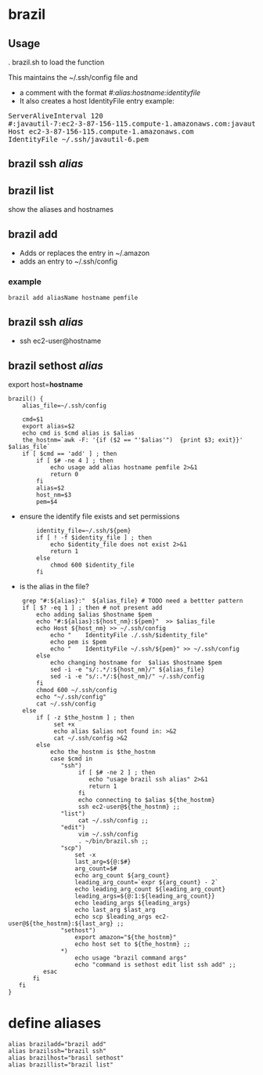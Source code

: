 # brazil

## Usage
 . brazil.sh to load the function

 This maintains the ~/.ssh/config file and 
 * a comment with the format *#:alias:hostname:identityfile*
 * It also creates a host IdentityFile entry
 example:

<pre>
ServerAliveInterval 120
#:javautil-7:ec2-3-87-156-115.compute-1.amazonaws.com:javautil-6.pem
Host ec2-3-87-156-115.compute-1.amazonaws.com
IdentityFile ~/.ssh/javautil-6.pem
</pre>

## brazil ssh *alias*
## brazil list 
 show the aliases and hostnames 

## brazil add

 * Adds or replaces the entry in ~/.amazon
 * adds an entry to ~/.ssh/config 
 ### example
    brazil add aliasName hostname pemfile
 
 
## brazil ssh *alias*

* ssh ec2-user@hostname

## brazil sethost *alias*
 export host=**hostname**

~~~
brazil() {
    alias_file=~/.ssh/config

    cmd=$1
    export alias=$2
    echo cmd is $cmd alias is $alias
    the_hostnm=`awk -F: '{if ($2 == "'$alias'")  {print $3; exit}}' $alias_file`
    if [ $cmd == 'add' ] ; then  
        if [ $# -ne 4 ] ; then 
            echo usage add alias hostname pemfile 2>&1
            return 0
        fi
        alias=$2
        host_nm=$3
        pem=$4
~~~

* ensure the identify file exists and set permissions

~~~
        identity_file=~/.ssh/${pem}
        if [ ! -f $identity_file ] ; then
            echo $identity_file does not exist 2>&1
            return 1
        else 
            chmod 600 $identity_file
        fi
~~~

* is the alias in the file?

~~~
    grep "#:${alias}:"  ${alias_file} # TODO need a bettter pattern
    if [ $? -eq 1 ] ; then # not present add 
        echo adding $alias $hostname $pem
        echo "#:${alias}:${host_nm}:${pem}"  >> $alias_file 
        echo Host ${host_nm} >> ~/.ssh/config
            echo "    IdentityFile ./.ssh/$identity_file"
            echo pem is $pem
            echo "    IdentityFile ~/.ssh/${pem}" >> ~/.ssh/config 
        else 
            echo changing hostname for  $alias $hostname $pem
            sed -i -e "s/:.*/:${host_nm}/" ${alias_file}
            sed -i -e "s/:.*/:${host_nm}/" ~/.ssh/config
        fi    
        chmod 600 ~/.ssh/config 
        echo "~/.ssh/config"
        cat ~/.ssh/config
    else 
        if [ -z $the_hostnm ] ; then
             set +x 
             echo alias $alias not found in: >&2
             cat ~/.ssh/config >&2
        else 
            echo the_hostnm is $the_hostnm
            case $cmd in 
               "ssh")
                    if [ $# -ne 2 ] ; then
                       echo "usage brazil ssh alias" 2>&1
                       return 1
                    fi
                    echo connecting to $alias ${the_hostnm}
                    ssh ec2-user@${the_hostnm} ;;
               "list") 
                    cat ~/.ssh/config ;;
               "edit")
                    vim ~/.ssh/config 
                    . ~/bin/brazil.sh ;;
               "scp") 
                   set -x
                   last_arg=${@:$#}
                   arg_count=$# 
                   echo arg_count ${arg_count}
                   leading_arg_count=`expr ${arg_count} - 2`
                   echo leading_arg_count ${leading_arg_count}
                   leading_args=${@:1:${leading_arg_count}}
                   echo leading_args ${leading_args}
                   echo last_arg $last_arg
                   echo scp $leading_args ec2-user@${the_hostnm}:${last_arg} ;;
               "sethost")
                   export amazon="${the_hostnm}"
                   echo host set to ${the_hostnm} ;;
               *) 
                   echo usage "brazil command args"
                   echo "command is sethost edit list ssh add" ;;
          esac
       fi
   fi
}
~~~


# define aliases    
~~~
alias braziladd="brazil add" 
alias brazilssh="brazil ssh"
alias brazilhost="brasil sethost"
alias brazillist="brazil list"
~~~
